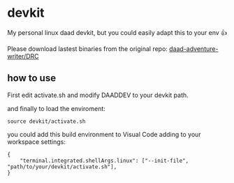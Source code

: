 # devkit

My personal linux daad devkit, but you could easily adapt this to your env :+1:

Please download lastest binaries from the original repo: [daad-adventure-writer/DRC](https://github.com/daad-adventure-writer/DRC/wiki#DOWNLOAD)

## how to use
First edit activate.sh and modify DAADDEV to your devkit path.
    
and finally to load the enviroment:
    
    source devkit/activate.sh
    
you could add this build environment to Visual Code adding to your workspace settings:

    {
        "terminal.integrated.shellArgs.linux": ["--init-file", "path/to/your/devkit/activate.sh"],
    }
